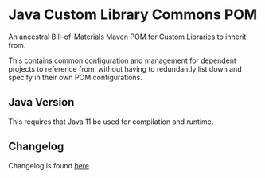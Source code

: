 # Java Custom Library Commons POM

An ancestral Bill-of-Materials Maven POM for Custom Libraries to inherit from.

This contains common configuration and management for dependent projects to reference from, without having to redundantly list down and specify in their own POM configurations.

## Java Version

This requires that Java 11 be used for compilation and runtime.

## Changelog

Changelog is found [here](./changelog.md).
